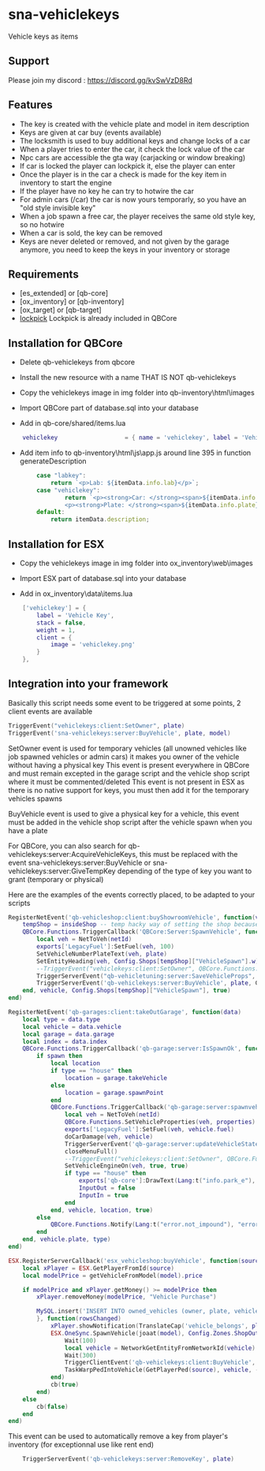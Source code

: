 # sna-vehiclekeys
Vehicle keys as items

## Support
Please join my discord : https://discord.gg/kvSwVzD8Rd

## Features
- The key is created with the vehicle plate and model in item description
- Keys are given at car buy (events available)
- The locksmith is used to buy additional keys and change locks of a car
- When a player tries to enter the car, it check the lock value of the car
- Npc cars are accessible the gta way (carjacking or window breaking)
- If car is locked the player can lockpick it, else the player can enter
- Once the player is in the car a check is made for the key item in inventory to start the engine
- If the player have no key he can try to hotwire the car
- For admin cars (/car) the car is now yours temporarly, so you have an "old style invisible key"
- When a job spawn a free car, the player receives the same old style key, so no hotwire
- When a car is sold, the key can be removed
- Keys are never deleted or removed, and not given by the garage anymore, you need to keep the keys in your inventory or storage

## Requirements
- [es_extended] or [qb-core]
- [ox_inventory] or [qb-inventory]
- [ox_target] or [qb-target]
- [lockpick](https://github.com/Sna-aaa/lockpick) Lockpick is already included in QBCore

## Installation for QBCore
- Delete qb-vehiclekeys from qbcore

- Install the new resource with a name THAT IS NOT qb-vehiclekeys

- Copy the vehiclekeys image in img folder into qb-inventory\html\images

- Import QBCore part of database.sql into your database

- Add in qb-core/shared/items.lua
```lua
    vehiclekey                   = { name = 'vehiclekey', label = 'Vehicle key', weight = 10, type = 'item', image = 'vehiclekey.png', unique = true, useable = true, shouldClose = true, combinable = nil, description = "This is a car key, take good care of it, if you lose it you probably won't be able to use your car" },
```
- Add item info to qb-inventory\html\js\app.js around line 395 in function generateDescription
```js
        case "labkey":
            return `<p>Lab: ${itemData.info.lab}</p>`;
        case "vehiclekey":                                                                      //Change Add
                return `<p><strong>Car: </strong><span>${itemData.info.model}</span></p>
                <p><strong>Plate: </strong><span>${itemData.info.plate}</span></p>`;            //Change Add
        default:
            return itemData.description;
```

## Installation for ESX
- Copy the vehiclekeys image in img folder into ox_inventory\web\images

- Import ESX part of database.sql into your database

- Add in ox_inventory\data\items.lua
```lua
	['vehiclekey'] = {
		label = 'Vehicle Key',
		stack = false,
		weight = 1,
		client = {
			image = 'vehiclekey.png'
		}
	},
```

## Integration into your framework
Basically this script needs some event to be triggered at some points, 2 client events are available
```lua
TriggerEvent("vehiclekeys:client:SetOwner", plate)
TriggerEvent('sna-vehiclekeys:server:BuyVehicle', plate, model)
```
SetOwner event is used for temporary vehicles (all unowned vehicles like job spawned vehicles or admin cars) it makes you owner of the vehicle without having a physical key
This event is present everywhere in QBCore and must remain excepted in the garage script and the vehicle shop script where it must be commented/deleted
This event is not present in ESX as there is no native support for keys, you must then add it for the temporary vehicles spawns

BuyVehicle event is used to give a physical key for a vehicle, this event must be added in the vehicle shop script after the vehicle spawn when you have a plate

For QBCore, you can also search for qb-vehiclekeys:server:AcquireVehicleKeys, this must be replaced with the event sna-vehiclekeys:server:BuyVehicle or sna-vehiclekeys:server:GiveTempKey depending of the type of key you want to grant (temporary or physical) 

Here are the examples of the events correctly placed, to be adapted to your scripts
```lua
RegisterNetEvent('qb-vehicleshop:client:buyShowroomVehicle', function(vehicle, plate)
    tempShop = insideShop -- temp hacky way of setting the shop because it changes after the callback has returned since you are outside the zone
    QBCore.Functions.TriggerCallback('QBCore:Server:SpawnVehicle', function(netId)
        local veh = NetToVeh(netId)
        exports['LegacyFuel']:SetFuel(veh, 100)
        SetVehicleNumberPlateText(veh, plate)
        SetEntityHeading(veh, Config.Shops[tempShop]["VehicleSpawn"].w)
        --TriggerEvent("vehiclekeys:client:SetOwner", QBCore.Functions.GetPlate(veh))                                                       --Change comment
        TriggerServerEvent("qb-vehicletuning:server:SaveVehicleProps", QBCore.Functions.GetVehicleProperties(veh))
        TriggerServerEvent('qb-vehiclekeys:server:BuyVehicle', plate, GetLabelText(GetDisplayNameFromVehicleModel(GetEntityModel(veh))))   --Change Add
    end, vehicle, Config.Shops[tempShop]["VehicleSpawn"], true)
end)

RegisterNetEvent('qb-garages:client:takeOutGarage', function(data)
    local type = data.type
    local vehicle = data.vehicle
    local garage = data.garage
    local index = data.index
    QBCore.Functions.TriggerCallback('qb-garage:server:IsSpawnOk', function(spawn)
        if spawn then
            local location
            if type == "house" then
                location = garage.takeVehicle
            else
                location = garage.spawnPoint
            end
            QBCore.Functions.TriggerCallback('qb-garage:server:spawnvehicle', function(netId, properties)
                local veh = NetToVeh(netId)
                QBCore.Functions.SetVehicleProperties(veh, properties)
                exports['LegacyFuel']:SetFuel(veh, vehicle.fuel)
                doCarDamage(veh, vehicle)
                TriggerServerEvent('qb-garage:server:updateVehicleState', 0, vehicle.plate, index)
                closeMenuFull()
                --TriggerEvent("vehiclekeys:client:SetOwner", QBCore.Functions.GetPlate(veh))                   --Change comment
                SetVehicleEngineOn(veh, true, true)
                if type == "house" then
                    exports['qb-core']:DrawText(Lang:t("info.park_e"), 'left')
                    InputOut = false
                    InputIn = true
                end
            end, vehicle, location, true)
        else
            QBCore.Functions.Notify(Lang:t("error.not_impound"), "error", 5000)
        end
    end, vehicle.plate, type)
end)

ESX.RegisterServerCallback('esx_vehicleshop:buyVehicle', function(source, cb, model, plate)
	local xPlayer = ESX.GetPlayerFromId(source)
	local modelPrice = getVehicleFromModel(model).price

	if modelPrice and xPlayer.getMoney() >= modelPrice then
		xPlayer.removeMoney(modelPrice, "Vehicle Purchase")

		MySQL.insert('INSERT INTO owned_vehicles (owner, plate, vehicle) VALUES (?, ?, ?)', {xPlayer.identifier, plate, json.encode({model = joaat(model), plate = plate})
		}, function(rowsChanged)
			xPlayer.showNotification(TranslateCap('vehicle_belongs', plate))
			ESX.OneSync.SpawnVehicle(joaat(model), Config.Zones.ShopOutside.Pos, Config.Zones.ShopOutside.Heading,{plate = plate}, function(vehicle)
				Wait(100)
				local vehicle = NetworkGetEntityFromNetworkId(vehicle)
				Wait(300)
				TriggerClientEvent('qb-vehiclekeys:client:BuyVehicle', source, plate)			--Change
				TaskWarpPedIntoVehicle(GetPlayerPed(source), vehicle, -1)
			end)
			cb(true)
		end)
	else
		cb(false)
	end
end)
```


This event can be used to automatically remove a key from player's inventory (for exceptionnal use like rent end)
```lua
    TriggerServerEvent('qb-vehiclekeys:server:RemoveKey', plate)
```